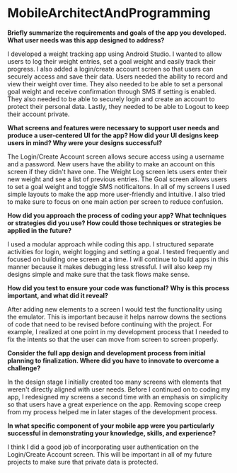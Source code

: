 # MobileArchitectAndProgramming


**Briefly summarize the requirements and goals of the app you developed. What user needs was this app designed to address?**

I developed a weight tracking app using Android Studio. I wanted to allow users to log their weight entries, set a goal weight and easily track their progress. I also added a login/create account screen so that users can securely access and save their data. Users needed the ability to record and view their weight over time. They also needed to be able to set a personal goal weight and receive confirmation through SMS if setting is enabled. They also needed to be able to securely login and create an account to protect their personal data. Lastly, they needed to be able to Logout to keep their account private. 

**What screens and features were necessary to support user needs and produce a user-centered UI for the app? How did your UI designs keep users in mind? Why were your designs successful?**

The Login/Create Account screen allows secure access using a username and a password. New users have the ability to make an account on this screen if they didn't have one. The Weight Log screen lets users enter their new weight and see a list of previous entries. The Goal screen allows users to set a goal weight and toggle SMS notificaitons. In all of my screens I used simple layouts to make the app more user-friendly and intuitive. I also tried to make sure to focus on one main action per screen to reduce confusion.

**How did you approach the process of coding your app? What techniques or strategies did you use? How could those techniques or strategies be applied in the future?**

I used a modular approach while coding this app. I structured separate activities for login, weight logging and setting a goal. I tested frequently and focused on building one screen at a time. I will continue to build apps in this manner because it makes debugging less stressful. I will also keep my designs simple and make sure that the task flows make sense. 

**How did you test to ensure your code was functional? Why is this process important, and what did it reveal?**

After adding new elements to a screen I would test the functionality using the emulator. This is important because it helps narrow downs the sections of code that need to be revised before continuing with the project. For example, I realized at one point in my development process that I needed to fix the intents so that the user can move from screen to screen properly.

**Consider the full app design and development process from initial planning to finalization. Where did you have to innovate to overcome a challenge?**

In the design stage I initially created too many screens with elements that weren't directly aligned with user needs. Before I continued on to coding my app, I redesigned my screens a second time with an emphasis on simplicity so that users have a great experience on the app. Removing scope creep from my process helped me in later stages of the development process.

**In what specific component of your mobile app were you particularly successful in demonstrating your knowledge, skills, and experience?**

I think I did a good job of incorporating user authentication on the Login/Create Account screen. This will be important in all of my future projects to make sure that private data is protected. 
